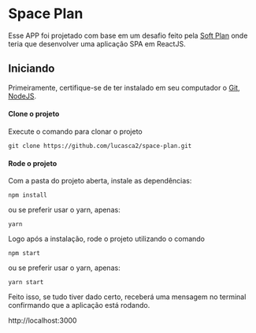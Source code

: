 # Space Plan
Esse APP foi projetado com base em um desafio feito pela [Soft Plan](https://www.softplan.com.br/) onde teria que desenvolver uma aplicação SPA em ReactJS.

## Iniciando
Primeiramente, certifique-se de ter instalado em seu computador o [Git](https://git-scm.com/book/pt-br/v2/Come%C3%A7ando-Instalando-o-Git), [NodeJS](https://nodejs.org/en/download/).

#### Clone o projeto

Execute o comando para clonar o projeto
```
git clone https://github.com/lucasca2/space-plan.git
```

#### Rode o projeto
Com a pasta do projeto aberta, instale as dependências:
```
npm install
```
ou se preferir usar o yarn, apenas:
```
yarn
```

Logo após a instalação, rode o projeto utilizando o comando
```
npm start
```
ou se preferir usar o yarn, apenas:
```
yarn start
```

Feito isso, se tudo tiver dado certo, receberá uma mensagem no terminal confirmando que a aplicação está rodando.

http://localhost:3000




